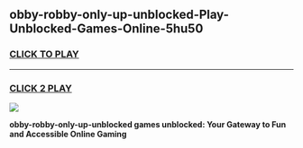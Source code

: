 
## obby-robby-only-up-unblocked-Play-Unblocked-Games-Online-5hu50
<h3>
<a href="https://premium76.site?title=obby-robby-only-up-unblocked&ref=25A">CLICK TO PLAY</a></h3>
<hr>

<h3>
<a href="https://premium76.site?title=obby-robby-only-up-unblocked&ref=25A">CLICK 2 PLAY</a>
  
</h3>

<a href="https://premium76.site?title=obby-robby-only-up-unblocked&ref=25A"><img src="https://clearcache.store/games.png"></a>


**obby-robby-only-up-unblocked games unblocked: Your Gateway to Fun and Accessible Online Gaming**
